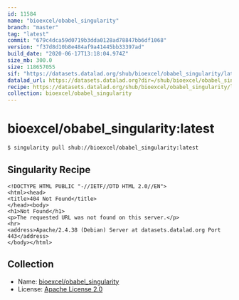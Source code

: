 ```yaml
---
id: 11584
name: "bioexcel/obabel_singularity"
branch: "master"
tag: "latest"
commit: "679c4dca59d0719b3dda0128ad78847bb6df1068"
version: "f37d8d10b8e484af9a41445bb33397ad"
build_date: "2020-06-17T13:18:04.974Z"
size_mb: 300.0
size: 118657055
sif: "https://datasets.datalad.org/shub/bioexcel/obabel_singularity/latest/2020-06-17-679c4dca-f37d8d10/f37d8d10b8e484af9a41445bb33397ad.sif"
datalad_url: https://datasets.datalad.org?dir=/shub/bioexcel/obabel_singularity/latest/2020-06-17-679c4dca-f37d8d10/
recipe: https://datasets.datalad.org/shub/bioexcel/obabel_singularity/latest/2020-06-17-679c4dca-f37d8d10/Singularity
collection: bioexcel/obabel_singularity
---
```


# bioexcel/obabel_singularity:latest

```bash
$ singularity pull shub://bioexcel/obabel_singularity:latest
```

## Singularity Recipe

```singularity
<!DOCTYPE HTML PUBLIC "-//IETF//DTD HTML 2.0//EN">
<html><head>
<title>404 Not Found</title>
</head><body>
<h1>Not Found</h1>
<p>The requested URL was not found on this server.</p>
<hr>
<address>Apache/2.4.38 (Debian) Server at datasets.datalad.org Port 443</address>
</body></html>
```

## Collection

 - Name: [bioexcel/obabel_singularity](https://github.com/bioexcel/obabel_singularity)
 - License: [Apache License 2.0](https://api.github.com/licenses/apache-2.0)

